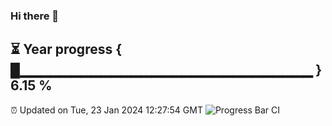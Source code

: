 ### Hi there 👋
⏳ Year progress { █▁▁▁▁▁▁▁▁▁▁▁▁▁▁▁▁▁▁▁▁▁▁▁▁▁▁▁▁▁ } 6.15 %
---
⏰ Updated on Tue, 23 Jan 2024 12:27:54 GMT
![Progress Bar CI](https://github.com/liununu/liununu/workflows/Progress%20Bar%20CI/badge.svg)
